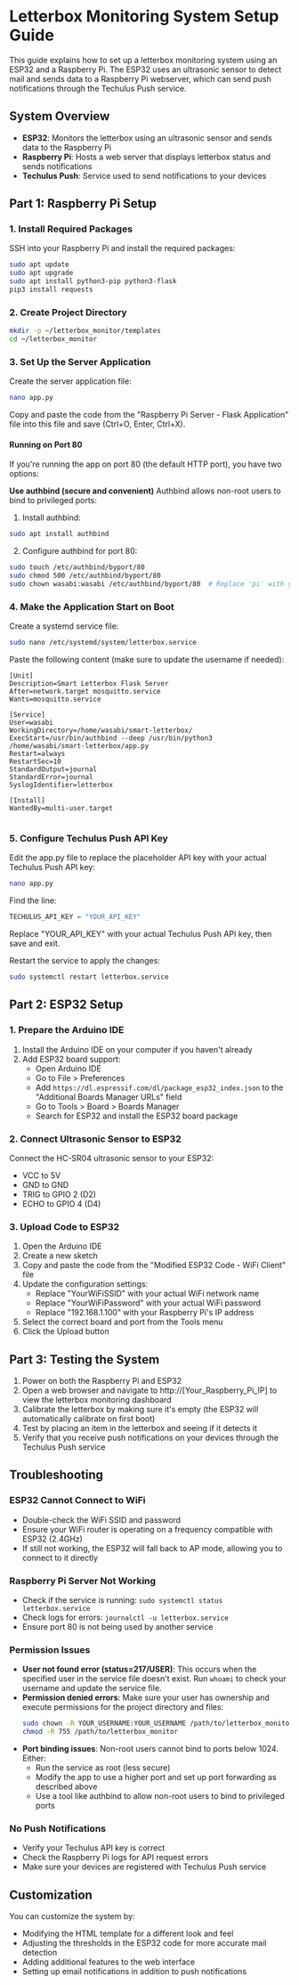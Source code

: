 # Letterbox Monitoring System Setup Guide

This guide explains how to set up a letterbox monitoring system using an ESP32 and a Raspberry Pi. The ESP32 uses an ultrasonic sensor to detect mail and sends data to a Raspberry Pi webserver, which can send push notifications through the Techulus Push service.

## System Overview

- **ESP32**: Monitors the letterbox using an ultrasonic sensor and sends data to the Raspberry Pi
- **Raspberry Pi**: Hosts a web server that displays letterbox status and sends notifications
- **Techulus Push**: Service used to send notifications to your devices

## Part 1: Raspberry Pi Setup

### 1. Install Required Packages

SSH into your Raspberry Pi and install the required packages:

```bash
sudo apt update
sudo apt upgrade
sudo apt install python3-pip python3-flask
pip3 install requests
```

### 2. Create Project Directory

```bash
mkdir -p ~/letterbox_monitor/templates
cd ~/letterbox_monitor
```

### 3. Set Up the Server Application

Create the server application file:

```bash
nano app.py
```

Copy and paste the code from the "Raspberry Pi Server - Flask Application" file into this file and save (Ctrl+O, Enter, Ctrl+X).

#### Running on Port 80

If you're running the app on port 80 (the default HTTP port), you have two options:



**Use authbind (secure and convenient)**
Authbind allows non-root users to bind to privileged ports:

1. Install authbind:
```bash
sudo apt install authbind
```

2. Configure authbind for port 80:
```bash
sudo touch /etc/authbind/byport/80
sudo chmod 500 /etc/authbind/byport/80
sudo chown wasabi:wasabi /etc/authbind/byport/80  # Replace 'pi' with your username if different
```

### 4. Make the Application Start on Boot

Create a systemd service file:

```bash
sudo nano /etc/systemd/system/letterbox.service
```

Paste the following content (make sure to update the username if needed):

```
[Unit]
Description=Smart Letterbox Flask Server
After=network.target mosquitto.service
Wants=mosquitto.service

[Service]
User=wasabi
WorkingDirectory=/home/wasabi/smart-letterbox/
ExecStart=/usr/bin/authbind --deep /usr/bin/python3 /home/wasabi/smart-letterbox/app.py
Restart=always
RestartSec=10
StandardOutput=journal
StandardError=journal
SyslogIdentifier=letterbox

[Install]
WantedBy=multi-user.target


```

### 5. Configure Techulus Push API Key

Edit the app.py file to replace the placeholder API key with your actual Techulus Push API key:

```bash
nano app.py
```

Find the line:
```python
TECHULUS_API_KEY = "YOUR_API_KEY"
```

Replace "YOUR_API_KEY" with your actual Techulus Push API key, then save and exit.

Restart the service to apply the changes:

```bash
sudo systemctl restart letterbox.service
```

## Part 2: ESP32 Setup

### 1. Prepare the Arduino IDE

1. Install the Arduino IDE on your computer if you haven't already
2. Add ESP32 board support:
   - Open Arduino IDE
   - Go to File > Preferences
   - Add `https://dl.espressif.com/dl/package_esp32_index.json` to the "Additional Boards Manager URLs" field
   - Go to Tools > Board > Boards Manager
   - Search for ESP32 and install the ESP32 board package

### 2. Connect Ultrasonic Sensor to ESP32

Connect the HC-SR04 ultrasonic sensor to your ESP32:
- VCC to 5V
- GND to GND
- TRIG to GPIO 2 (D2)
- ECHO to GPIO 4 (D4)

### 3. Upload Code to ESP32

1. Open the Arduino IDE
2. Create a new sketch
3. Copy and paste the code from the "Modified ESP32 Code - WiFi Client" file
4. Update the configuration settings:
   - Replace "YourWiFiSSID" with your actual WiFi network name
   - Replace "YourWiFiPassword" with your actual WiFi password
   - Replace "192.168.1.100" with your Raspberry Pi's IP address
5. Select the correct board and port from the Tools menu
6. Click the Upload button

## Part 3: Testing the System

1. Power on both the Raspberry Pi and ESP32
2. Open a web browser and navigate to http://[Your_Raspberry_Pi_IP] to view the letterbox monitoring dashboard
3. Calibrate the letterbox by making sure it's empty (the ESP32 will automatically calibrate on first boot)
4. Test by placing an item in the letterbox and seeing if it detects it
5. Verify that you receive push notifications on your devices through the Techulus Push service

## Troubleshooting

### ESP32 Cannot Connect to WiFi
- Double-check the WiFi SSID and password
- Ensure your WiFi router is operating on a frequency compatible with ESP32 (2.4GHz)
- If still not working, the ESP32 will fall back to AP mode, allowing you to connect to it directly

### Raspberry Pi Server Not Working
- Check if the service is running: `sudo systemctl status letterbox.service`
- Check logs for errors: `journalctl -u letterbox.service`
- Ensure port 80 is not being used by another service

### Permission Issues
- **User not found error (status=217/USER)**: This occurs when the specified user in the service file doesn't exist. Run `whoami` to check your username and update the service file.
- **Permission denied errors**: Make sure your user has ownership and execute permissions for the project directory and files:
  ```bash
  sudo chown -R YOUR_USERNAME:YOUR_USERNAME /path/to/letterbox_monitor
  chmod -R 755 /path/to/letterbox_monitor
  ```
- **Port binding issues**: Non-root users cannot bind to ports below 1024. Either:
  - Run the service as root (less secure)
  - Modify the app to use a higher port and set up port forwarding as described above
  - Use a tool like authbind to allow non-root users to bind to privileged ports

### No Push Notifications
- Verify your Techulus API key is correct
- Check the Raspberry Pi logs for API request errors
- Make sure your devices are registered with Techulus Push service

## Customization

You can customize the system by:
- Modifying the HTML template for a different look and feel
- Adjusting the thresholds in the ESP32 code for more accurate mail detection
- Adding additional features to the web interface
- Setting up email notifications in addition to push notifications
